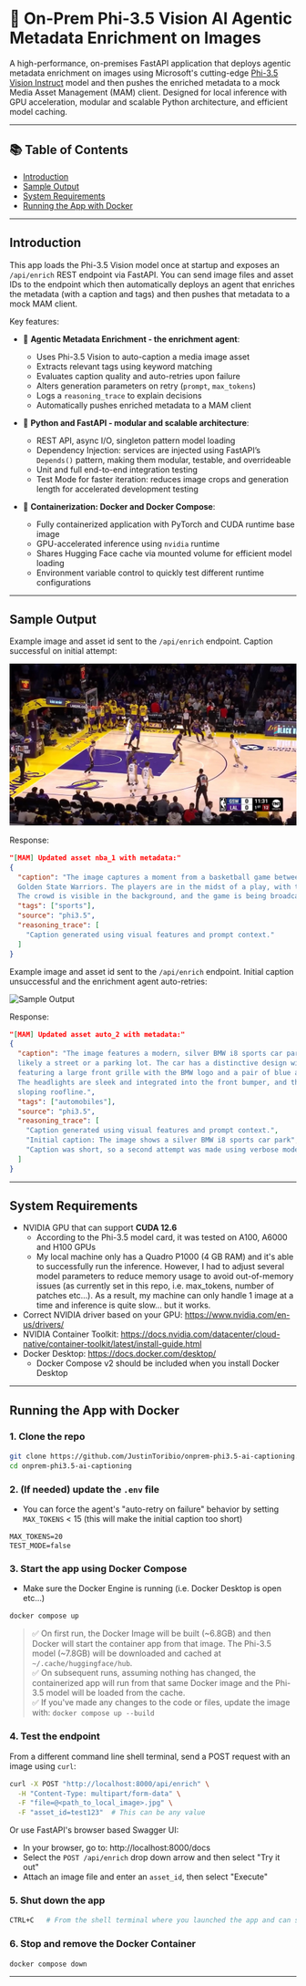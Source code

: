 # 🧠 On-Prem Phi-3.5 Vision AI Agentic Metadata Enrichment on Images

A high-performance, on-premises FastAPI application that deploys agentic metadata enrichment on images using Microsoft's cutting-edge [Phi-3.5 Vision Instruct](https://huggingface.co/microsoft/Phi-3.5-vision-instruct) model and then pushes the enriched metadata to a mock Media Asset Management (MAM) client. Designed for local inference with GPU acceleration, modular and scalable Python architecture, and efficient model caching.

---

## 📚 Table of Contents
- [Introduction](#introduction)
- [Sample Output](#sample-output)
- [System Requirements](#system-requirements)
- [Running the App with Docker](#running-the-app-with-docker)

---

## Introduction

This app loads the Phi-3.5 Vision model once at startup and exposes an `/api/enrich` REST endpoint via FastAPI. You can send image files and asset IDs to the endpoint which then automatically deploys an agent that enriches the metadata (with a caption and tags) and then pushes that metadata to a mock MAM client.

Key features:

- 🤖 **Agentic Metadata Enrichment - the enrichment agent**:
  - Uses Phi-3.5 Vision to auto-caption a media image asset
  - Extracts relevant tags using keyword matching
  - Evaluates caption quality and auto-retries upon failure
  - Alters generation parameters on retry (`prompt`, `max_tokens`)
  - Logs a `reasoning_trace` to explain decisions
  - Automatically pushes enriched metadata to a MAM client

- 🧩 **Python and FastAPI - modular and scalable architecture**:
  - REST API, async I/O, singleton pattern model loading
  - Dependency Injection: services are injected using FastAPI’s `Depends()` pattern, making them modular, testable, and overrideable
  - Unit and full end-to-end integration testing
  - Test Mode for faster iteration: reduces image crops and generation length for accelerated development testing

- 🐳 **Containerization: Docker and Docker Compose**:
  - Fully containerized application with PyTorch and CUDA runtime base image
  - GPU-accelerated inference using `nvidia` runtime
  - Shares Hugging Face cache via mounted volume for efficient model loading
  - Environment variable control to quickly test different runtime configurations

---

## Sample Output 

Example image and asset id sent to the `/api/enrich` endpoint. Caption successful on initial attempt:

![Sample Output](images/nba_2.jpg)

Response:
```json
"[MAM] Updated asset nba_1 with metadata:"
{
  "caption": "The image captures a moment from a basketball game between the Los Angeles Lakers and the 
  Golden State Warriors. The players are in the midst of a play, with the Lakers in purple and the Warriors in white. 
  The crowd is visible in the background, and the game is being broadcasted on TNT.",
  "tags": ["sports"],
  "source": "phi3.5",
  "reasoning_trace": [
    "Caption generated using visual features and prompt context."
  ]
}
```

Example image and asset id sent to the `/api/enrich` endpoint. Initial caption unsuccessful and the enrichment agent auto-retries:

![Sample Output](images/car.jpg)

Response:
```json
"[MAM] Updated asset auto_2 with metadata:"
{
  "caption": "The image features a modern, silver BMW i8 sports car parked on a paved surface, 
  likely a street or a parking lot. The car has a distinctive design with a low and wide stance, 
  featuring a large front grille with the BMW logo and a pair of blue accents on the lower front bumper. 
  The headlights are sleek and integrated into the front bumper, and the car has a sporty profile with a 
  sloping roofline.",
  "tags": ["automobiles"],
  "source": "phi3.5",
  "reasoning_trace": [
    "Caption generated using visual features and prompt context.",
    "Initial caption: The image shows a silver BMW i8 sports car park",
    "Caption was short, so a second attempt was made using verbose mode."
  ]
}
```

---

## System Requirements

- NVIDIA GPU that can support **CUDA 12.6**
    - According to the Phi-3.5 model card, it was tested on A100, A6000 and H100 GPUs
    - My local machine only has a Quadro P1000 (4 GB RAM) and it's able to successfully run the inference. However, I had to adjust several model parameters to reduce memory usage to avoid out-of-memory issues (as currently set in this repo, i.e. max_tokens, number of patches etc...). As a result, my machine can only handle 1 image at a time and inference is quite slow... but it works.
- Correct NVIDIA driver based on your GPU: https://www.nvidia.com/en-us/drivers/
- NVIDIA Container Toolkit: https://docs.nvidia.com/datacenter/cloud-native/container-toolkit/latest/install-guide.html
- Docker Desktop: https://docs.docker.com/desktop/
    - Docker Compose v2 should be included when you install Docker Desktop

---

## Running the App with Docker

### 1. Clone the repo
```bash
git clone https://github.com/JustinToribio/onprem-phi3.5-ai-captioning.git
cd onprem-phi3.5-ai-captioning
```

### 2. (If needed) update the `.env` file
- You can force the agent's "auto-retry on failure" behavior by setting `MAX_TOKENS` < 15 (this will make the initial caption too short)

```dotenv
MAX_TOKENS=20
TEST_MODE=false
```

### 3. Start the app using Docker Compose
- Make sure the Docker Engine is running (i.e. Docker Desktop is open etc...)

```bash
docker compose up
```

> ✅ On first run, the Docker Image will be built (~6.8GB) and then Docker will start the container app from that image. The Phi-3.5 model (~7.8GB) will be downloaded and cached at `~/.cache/huggingface/hub`.  
> ✅ On subsequent runs, assuming nothing has changed, the containerized app will run from that same Docker image and the Phi-3.5 model will be loaded from the cache.  
> ✅ If you've made any changes to the code or files, update the image with: `docker compose up --build`

### 4. Test the endpoint
From a different command line shell terminal, send a POST request with an image using `curl`:

```bash
curl -X POST "http://localhost:8000/api/enrich" \
  -H "Content-Type: multipart/form-data" \
  -F "file=@<path_to_local_image>.jpg" \
  -F "asset_id=test123"  # This can be any value
```

Or use FastAPI's browser based Swagger UI:
* In your browser, go to: http://localhost:8000/docs
* Select the `POST /api/enrich` drop down arrow and then select "Try it out"
* Attach an image file and enter an `asset_id`, then select "Execute"

### 5. Shut down the app
```bash
CTRL+C   # From the shell terminal where you launched the app and can see the live logs
```

### 6. Stop and remove the Docker Container
```bash
docker compose down
```

---
